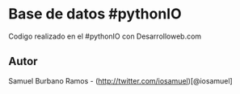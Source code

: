 Base de datos #pythonIO
======================

Codigo realizado en el #pythonIO con Desarrolloweb.com


Autor
-----

Samuel Burbano Ramos - (http://twitter.com/iosamuel)[@iosamuel]
